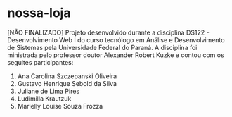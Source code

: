 # nossa-loja
[NÃO FINALIZADO] 
Projeto desenvolvido durante a disciplina DS122 - Desenvolvimento Web I do curso tecnólogo em Análise e Desenvolvimento de Sistemas pela Universidade Federal do Paraná.
A disciplina foi ministrada pelo professor doutor Alexander Robert Kuzke e contou com os seguites participantes:
1. Ana Carolina Szczepanski Oliveira
2. Gustavo Henrique Sebold da Silva
3. Juliane de Lima Pires
4. Ludimilla Krautzuk
5. Marielly Louise Souza Frozza
